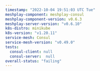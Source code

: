 ```yaml
---
timestamp: "2022-10-04 19:51:03 UTC Tue"
meshplay-component: meshplay-consul
meshplay-component-version: v0.6.3
meshplay-server-version: "v0.6.10"
k8s-distro: minikube
k8s-version: "v1.20.11"
service-mesh: Consul
service-mesh-version: "v0.49.0"
tests:
  consul-client: null
  consul-server:  null
overall-status: "failing"
---
```

